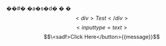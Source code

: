 ��#� �a�s�d�
�
�$$<div>Test</div>{}$$
$$<input type=text>{}$$
$$\<sadf>Click Here</button>{{message}}$$
